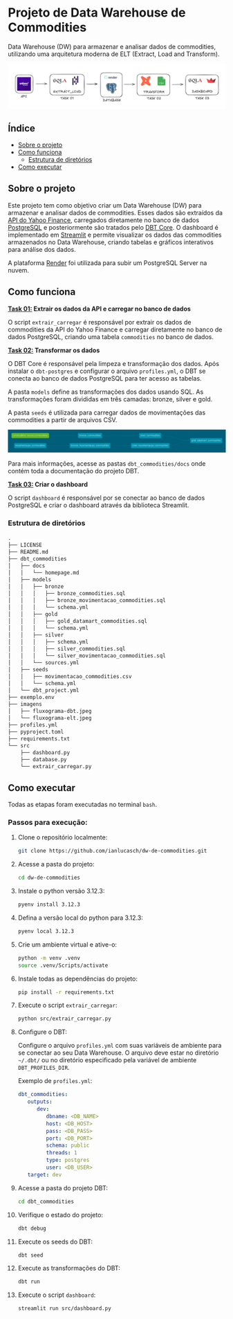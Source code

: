 # Projeto de Data Warehouse de Commodities

Data Warehouse (DW) para armazenar e analisar dados de commodities, utilizando uma arquitetura moderna de ELT (Extract, Load and Transform).

![](imagens/fluxograma-elt.jpeg)

## Índice

- [Sobre o projeto](#sobre-o-projeto)
- [Como funciona](#como-funciona)
   - [Estrutura de diretórios](#estrutura-de-diretórios)
- [Como executar](#como-executar)

## Sobre o projeto

Este projeto tem como objetivo criar um Data Warehouse (DW) para armazenar e analisar dados de commodities. Esses dados são extraídos da [API do Yahoo Finance](https://github.com/ranaroussi/yfinance), carregados diretamente no banco de dados [PostgreSQL](https://www.postgresql.org/download/) e posteriormente são tratados pelo [DBT Core](https://github.com/dbt-labs/dbt-core). O dashboard é implementado em [Streamlit](https://github.com/streamlit/streamlit) e permite visualizar os dados das commodities armazenados no Data Warehouse, criando tabelas e gráficos interativos para análise dos dados.

A plataforma [Render](https://render.com/) foi utilizada para subir um PostgreSQL Server na nuvem.

## Como funciona

**<u>Task 01:</u> Extrair os dados da API e carregar no banco de dados**

O script `extrair_carregar` é responsável por extrair os dados de commodities da API do Yahoo Finance e carregar diretamente no banco de dados PostgreSQL, criando uma tabela `commodities` no banco de dados.

**<u>Task 02:</u> Transformar os dados**

O DBT Core é responsável pela limpeza e transformação dos dados. Após instalar o `dbt-postgres` e configurar o arquivo `profiles.yml`, o DBT se conecta ao banco de dados PostgreSQL para ter acesso as tabelas.

A pasta `models` define as transformações dos dados usando SQL. As transformações foram divididas em três camadas: bronze, silver e gold.

A pasta `seeds` é utilizada para carregar dados de movimentações das commodities a partir de arquivos CSV.

![](imagens/fluxograma-dbt.jpeg)

Para mais informações, acesse as pastas `dbt_commodities/docs` onde contém toda a documentação do projeto DBT.

**<u>Task 03:</u> Criar o dashboard**

O script `dashboard` é responsável por se conectar ao banco de dados PostgreSQL e criar o dashboard através da biblioteca Streamlit.

### Estrutura de diretórios

```
.
├── LICENSE
├── README.md
├── dbt_commodities
│   ├── docs
│   │   └── homepage.md
│   ├── models
│   │   ├── bronze
│   │   │   ├── bronze_commodities.sql
│   │   │   ├── bronze_movimentacao_commodities.sql
│   │   │   └── schema.yml
│   │   ├── gold
│   │   │   ├── gold_datamart_commodities.sql
│   │   │   └── schema.yml
│   │   ├── silver
│   │   │   ├── schema.yml
│   │   │   ├── silver_commodities.sql
│   │   │   └── silver_movimentacao_commodities.sql
│   │   └── sources.yml
│   ├── seeds
│   │   ├── movimentacao_commodities.csv
│   │   └── schema.yml
│   └── dbt_project.yml
├── exemplo.env
├── imagens
│   ├── fluxograma-dbt.jpeg
│   └── fluxograma-elt.jpeg
├── profiles.yml
├── pyproject.toml
├── requirements.txt
└── src
    ├── dashboard.py
    ├── database.py
    └── extrair_carregar.py
```

## Como executar

Todas as etapas foram executadas no terminal `bash`.

### Passos para execução:

1. Clone o repositório localmente:
   ```bash
   git clone https://github.com/ianlucasch/dw-de-commodities.git
   ```


2. Acesse a pasta do projeto:
   ```bash
   cd dw-de-commodities
   ```


3. Instale o python versão 3.12.3:
   ```bash
   pyenv install 3.12.3
   ```


4. Defina a versão local do python para 3.12.3:
   ```bash
   pyenv local 3.12.3
   ```


5. Crie um ambiente virtual e ative-o:
   ```bash
   python -m venv .venv
   source .venv/Scripts/activate
   ```


6. Instale todas as dependências do projeto:
   ```bash
   pip install -r requirements.txt
   ```


7. Execute o script `extrair_carregar`:
   ```bash
   python src/extrair_carregar.py
   ```


8. Configure o DBT:

   Configure o arquivo `profiles.yml` com suas variáveis de ambiente para se conectar ao seu Data Warehouse. O arquivo deve estar no diretório `~/.dbt/` ou no diretório especificado pela variável de ambiente `DBT_PROFILES_DIR`.

   Exemplo de `profiles.yml`:
   ```yaml
   dbt_commodities:
      outputs:
         dev:
            dbname: <DB_NAME>
            host: <DB_HOST>
            pass: <DB_PASS>
            port: <DB_PORT>
            schema: public
            threads: 1
            type: postgres
            user: <DB_USER>
      target: dev
   ```


9. Acesse a pasta do projeto DBT:
   ```bash
   cd dbt_commodities
   ```


10. Verifique o estado do projeto:
      ```bash
      dbt debug
      ```


11. Execute os seeds do DBT:
      ```bash
      dbt seed
      ```


12. Execute as transformações do DBT:
      ```bash
      dbt run
      ```


13. Execute o script `dashboard`:
      ```bash
      streamlit run src/dashboard.py
      ```